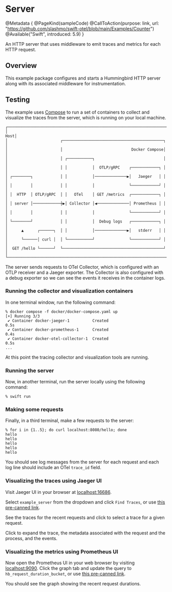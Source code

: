 # Server

@Metadata {
    @PageKind(sampleCode)
    @CallToAction(purpose: link, url: "https://github.com/slashmo/swift-otel/blob/main/Examples/Counter")
    @Available("Swift", introduced: 5.9)
}

An HTTP server that uses middleware to emit traces and metrics for each HTTP request.

## Overview

This example package configures and starts a Hummingbird HTTP server along with
its associated middleware for instrumentation.

## Testing

The example uses [Compose](https://docs.docker.com/compose) to run a set of
containers to collect and visualize the traces from the server, which is
running on your local machine.

```none
┌──────────────────────────────────────────────────────────────────────┐
│                                                                  Host│
│                       ┌────────────────────────────────────────────┐ │
│                       │                              Docker Compose│ │
│                       │ ┌───────────┐                              │ │
│                       │ │           │  OTLP/gRPC    ┌────────────┐ │ │
│ ┌────────┐            │ │           │──────────────▶│   Jaeger   │ │ │
│ │        │            │ │           │               └────────────┘ │ │
│ │  HTTP  │ OTLP/gRPC  │ │   OTel    │ GET /metrics  ┌────────────┐ │ │
│ │ server │────────────┼▶│ Collector │◀──────────────│ Prometheus │ │ │
│ │        │            │ │           │               └────────────┘ │ │
│ └────────┘            │ │           │  Debug logs   ┌────────────┐ │ │
│      ▲      ┌──────┐  │ │           │──────────────▶│   stderr   │ │ │
│      └──────│ curl │  │ └───────────┘               └────────────┘ │ │
│  GET /hello └──────┘  └────────────────────────────────────────────┘ │
└──────────────────────────────────────────────────────────────────────┘
```

The server sends requests to OTel Collector, which is configured with an OTLP
receiver and a Jaeger exporter. The Collector is also configured with a debug
exporter so we can see the events it receives in the container logs.

### Running the collector and visualization containers

In one terminal window, run the following command:

```console
% docker compose -f docker/docker-compose.yaml up
[+] Running 3/3
 ✔ Container docker-jaeger-1          Created                       0.5s
 ✔ Container docker-prometheus-1      Created                       0.4s
 ✔ Container docker-otel-collector-1  Created                       0.5s
...
```

At this point the tracing collector and visualization tools are running.

### Running the server

Now, in another terminal, run the server locally using the following command:

```console
% swift run
```

### Making some requests

Finally, in a third terminal, make a few requests to the server:

```console
% for i in {1..5}; do curl localhost:8080/hello; done
hello
hello
hello
hello
hello
```

You should see log messages from the server for each request and each log line
should include an OTel `trace_id` field.

### Visualizing the traces using Jaeger UI

Visit Jaeger UI in your browser at [localhost:16686](http://localhost:16686).

Select `example_server` from the dropdown and click `Find Traces`, or use
[this pre-canned link](http://localhost:16686/search?service=example_server).

See the traces for the recent requests and click to select a trace for a given request.

Click to expand the trace, the metadata associated with the request and the
process, and the events.

### Visualizing the metrics using Prometheus UI

Now open the Prometheus UI in your web browser by visiting
[localhost:9090](http://localhost:9090). Click the graph tab and update the
query to `hb_request_duration_bucket`, or use [this pre-canned
link](http://localhost:9090/graph?g0.expr=hb_request_duration_bucket).

You should see the graph showing the recent request durations.
